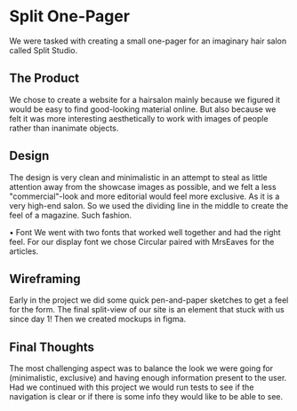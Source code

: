 # Split One-Pager
We were tasked with creating a small one-pager for an imaginary hair salon called Split Studio.

## The Product
We chose to create a website for a hairsalon mainly because we figured it would be easy to find good-looking material online.
But also because we felt it was more interesting aesthetically to work with images of people rather than inanimate objects.

## Design
The design is very clean and minimalistic in an attempt to steal as little attention away from the showcase images as possible, and we felt a less "commercial"-look and more editorial would feel more exclusive. As it is a very high-end salon. So we used the dividing line in the middle to create the feel of a magazine. Such fashion.

• Font
We went with two fonts that worked well together and had the right feel.
For our display font we chose Circular paired with MrsEaves for the articles.

## Wireframing
Early in the project we did some quick pen-and-paper sketches to get a feel for the form.
The final split-view of our site is an element that stuck with us since day 1!
Then we created mockups in figma.

## Final Thoughts
The most challenging aspect was to balance the look we were going for (minimalistic, exclusive) and having enough information present to the user. Had we continued with this project we would run tests to see if the navigation is clear or if there is some info they would like to be able to see.
